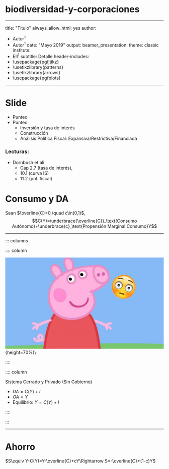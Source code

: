 # biodiversidad-y-corporaciones
---
title: "Titulo"
always_allow_html: yes
author:
- Autor$^1$
- Autor$^1$
date: "Mayo 2019"
output: 
  beamer_presentation:
    theme: classic
institute:
- EII$^1$
subtitle: Detalle
header-includes:
- \usepackage{pgf,tikz}
- \usetikzlibrary{patterns}
- \usetikzlibrary{arrows}
- \usepackage{pgfplots}
---

# Slide

- Punteo
- Punteo
  - Inversión y tasa de interés
  - Construcción
  - Análisis Política Fiscal: Expansiva/Restrictiva/Financiada

### Lecturas:  
- Dornbush et ali 
  - Cap 2.7 (tasa de interés), 
  - 10.1 (curva IS) 
  - 11.2 (pol. fiscal)


# Consumo y DA

Sean $\overline{C}>0,\quad c\in(0,1)$,  
$$C(Y)=\underbrace{\overline{C}}_\text{Consumo Autónomo}+\underbrace{c}_\text{Propensión Marginal Consumo}Y$$  


---


::: columns

:::: column

![](pepaPIG.jpeg){height=70%}\

::::

:::: column


Sistema Cerrado y Privado (Sin Gobierno)  

- $DA=C(Y)+I$ 
- $OA=Y$  
- Equilibrio: $Y=C(Y)+I$

::::

:::


---

# Ahorro

$S\equiv  Y-C(Y)=Y-\overline{C}+cY\Rightarrow S=-\overline{C}+(1-c)Y$  
